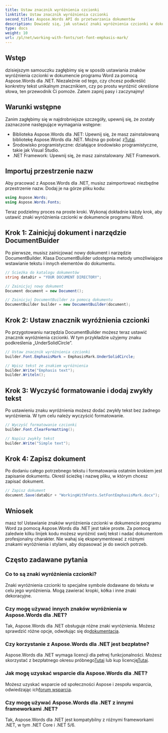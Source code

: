 ```yaml
---
title: Ustaw znacznik wyróżnienia czcionki
linktitle: Ustaw znacznik wyróżnienia czcionki
second_title: Aspose.Words API do przetwarzania dokumentów
description: Dowiedz się, jak ustawić znaki wyróżnienia czcionki w dokumentach programu Word przy użyciu Aspose.Words dla .NET, korzystając ze szczegółowego przewodnika krok po kroku. Idealny dla programistów .NET.
type: docs
weight: 10
url: /pl/net/working-with-fonts/set-font-emphasis-mark/
---
```

## Wstęp

dzisiejszym samouczku zagłębimy się w sposób ustawiania znaków wyróżnienia czcionki w dokumencie programu Word za pomocą Aspose.Words dla .NET. Niezależnie od tego, czy chcesz podkreślić konkretny tekst unikalnym znacznikiem, czy po prostu wyróżnić określone słowa, ten przewodnik Ci pomoże. Zatem zapnij pasy i zaczynajmy!

## Warunki wstępne

Zanim zagłębimy się w najdrobniejsze szczegóły, upewnij się, że zostały zaznaczone następujące wymagania wstępne:

-  Biblioteka Aspose.Words dla .NET: Upewnij się, że masz zainstalowaną bibliotekę Aspose.Words dla .NET. Można go pobrać z[Tutaj](https://releases.aspose.com/words/net/).
- Środowisko programistyczne: działające środowisko programistyczne, takie jak Visual Studio.
- .NET Framework: Upewnij się, że masz zainstalowany .NET Framework.

## Importuj przestrzenie nazw

Aby pracować z Aspose.Words dla .NET, musisz zaimportować niezbędne przestrzenie nazw. Dodaj je na górze pliku kodu:

```csharp
using Aspose.Words;
using Aspose.Words.Fonts;
```

Teraz podzielmy proces na proste kroki. Wykonaj dokładnie każdy krok, aby ustawić znaki wyróżnienia czcionki w dokumencie programu Word.

## Krok 1: Zainicjuj dokument i narzędzie DocumentBuider

Po pierwsze, musisz zainicjować nowy dokument i narzędzie DocumentBuilder. Klasa DocumentBuilder udostępnia metody umożliwiające wstawianie tekstu i innych elementów do dokumentu.

```csharp
// Ścieżka do katalogu dokumentów
string dataDir = "YOUR DOCUMENT DIRECTORY";

// Zainicjuj nowy dokument
Document document = new Document();

// Zainicjuj DocumentBuilder za pomocą dokumentu
DocumentBuilder builder = new DocumentBuilder(document);
```

## Krok 2: Ustaw znacznik wyróżnienia czcionki

Po przygotowaniu narzędzia DocumentBuilder możesz teraz ustawić znacznik wyróżnienia czcionki. W tym przykładzie użyjemy znaku podkreślenia „UnderSolidCircle”.

```csharp
// Ustaw znacznik wyróżnienia czcionki
builder.Font.EmphasisMark = EmphasisMark.UnderSolidCircle;

// Wpisz tekst ze znakiem wyróżnienia
builder.Write("Emphasis text");
builder.Writeln();
```

## Krok 3: Wyczyść formatowanie i dodaj zwykły tekst

Po ustawieniu znaku wyróżnienia możesz dodać zwykły tekst bez żadnego wyróżnienia. W tym celu należy wyczyścić formatowanie.

```csharp
// Wyczyść formatowanie czcionki
builder.Font.ClearFormatting();

// Napisz zwykły tekst
builder.Write("Simple text");
```

## Krok 4: Zapisz dokument

Po dodaniu całego potrzebnego tekstu i formatowania ostatnim krokiem jest zapisanie dokumentu. Określ ścieżkę i nazwę pliku, w którym chcesz zapisać dokument.

```csharp
// Zapisz dokument
document.Save(dataDir + "WorkingWithFonts.SetFontEmphasisMark.docx");
```

## Wniosek

masz to! Ustawianie znaków wyróżnienia czcionki w dokumencie programu Word za pomocą Aspose.Words dla .NET jest takie proste. Za pomocą zaledwie kilku linijek kodu możesz wyróżnić swój tekst i nadać dokumentom profesjonalny charakter. Nie wahaj się eksperymentować z różnymi znakami wyróżnienia i stylami, aby dopasować je do swoich potrzeb.

## Często zadawane pytania

### Co to są znaki wyróżnienia czcionki?

Znaki wyróżnienia czcionki to specjalne symbole dodawane do tekstu w celu jego wyróżnienia. Mogą zawierać kropki, kółka i inne znaki dekoracyjne.

### Czy mogę używać innych znaków wyróżnienia w Aspose.Words dla .NET?

 Tak, Aspose.Words dla .NET obsługuje różne znaki wyróżnienia. Możesz sprawdzić różne opcje, odwołując się do[dokumentacja](https://reference.aspose.com/words/net/).

### Czy korzystanie z Aspose.Words dla .NET jest bezpłatne?

 Aspose.Words dla .NET wymaga licencji dla pełnej funkcjonalności. Możesz skorzystać z bezpłatnego okresu próbnego[Tutaj](https://releases.aspose.com/) lub kup licencję[Tutaj](https://purchase.aspose.com/buy).

### Jak mogę uzyskać wsparcie dla Aspose.Words dla .NET?

 Możesz uzyskać wsparcie od społeczności Aspose i zespołu wsparcia, odwiedzając ich[forum wsparcia](https://forum.aspose.com/c/words/8).

### Czy mogę używać Aspose.Words dla .NET z innymi frameworkami .NET?

Tak, Aspose.Words dla .NET jest kompatybilny z różnymi frameworkami .NET, w tym .NET Core i .NET 5/6.